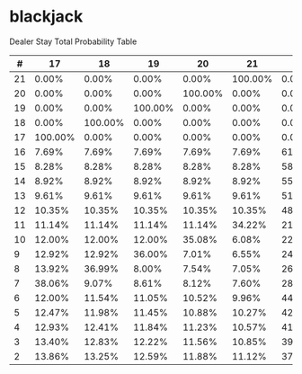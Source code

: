 # blackjack


Dealer Stay Total Probability Table

|#|17|18|19|20|21|B|
|-|-|-|-|-|-|-|
|21|0.00%|0.00%|0.00%|0.00%|100.00%|0.00%
|20|0.00%|0.00%|0.00%|100.00%|0.00%|0.00%
|19|0.00%|0.00%|100.00%|0.00%|0.00%|0.00%
|18|0.00%|100.00%|0.00%|0.00%|0.00%|0.00%
|17|100.00%|0.00%|0.00%|0.00%|0.00%|0.00%
|16|7.69%|7.69%|7.69%|7.69%|7.69%|61.54%
|15|8.28%|8.28%|8.28%|8.28%|8.28%|58.58%
|14|8.92%|8.92%|8.92%|8.92%|8.92%|55.39%
|13|9.61%|9.61%|9.61%|9.61%|9.61%|51.96%
|12|10.35%|10.35%|10.35%|10.35%|10.35%|48.27%
|11|11.14%|11.14%|11.14%|11.14%|34.22%|21.21%
|10|12.00%|12.00%|12.00%|35.08%|6.08%|22.84%
|9|12.92%|12.92%|36.00%|7.01%|6.55%|24.60%
|8|13.92%|36.99%|8.00%|7.54%|7.05%|26.49%
|7|38.06%|9.07%|8.61%|8.12%|7.60%|28.53%
|6|12.00%|11.54%|11.05%|10.52%|9.96%|44.93%
|5|12.47%|11.98%|11.45%|10.88%|10.27%|42.96%
|4|12.93%|12.41%|11.84%|11.23%|10.57%|41.03%
|3|13.40%|12.83%|12.22%|11.56%|10.85%|39.13%
|2|13.86%|13.25%|12.59%|11.88%|11.12%|37.29%